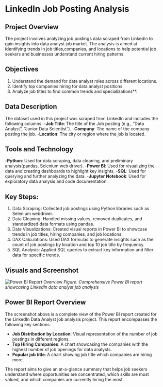 

# LinkedIn Job Posting Analysis

## Project Overview 
The project involves analyzing job postings data scraped from LinkedIn to gain insights into data analyst job market.
The analysis is aimed at identifying trends in job titles,companies, and locations to help potential job seekers and businesses understand current hiring patterns.

## Objectives
1. Understand the demand for data analyst roles across different locations.
2. Identify top companies hiring for data analyst positions.
3. Analyze job titles to find common trends and specializations**.

## Data Description
The dataset used in this project was scraped from LinkedIn and includes the following columns:
-**Job Title**: The title of the Job posting (e.g., “Data Analyst”, “Junior Data Scientist”).
-**Company**: The name of the company posting the job.
-**Location**: The city or region where the job is located.

## Tools and Technology
-**Python**: Used for data scraping, data cleaning, and preliminary analysis(pandas, Selenium web driver).
-**Power BI**: Used for visualizing the data and creating dashboards to highlight key insights.
-**SQL**: Used for querying and further analyzing the data.
-**Jupyter Notebook**: Used for exploratory data analysis and code documentation.

## Key Steps:
1. Data Scraping: Collected job postings using Python libraries such as Selenium webdriver.
2.	Data Cleaning: Handled missing values, removed duplicates, and standardized data formats using pandas.
3.	Data Visualizations: Created visual reports in Power BI to showcase trends in job titles, hiring companies, and job locations.
4.	DAX Calculations: Used DAX formulas to generate insights such as the count of job postings by location and top 10 job title by frequency.
5.	SQL Analysis: Applied SQL queries to extract key information and filter data for specific trends.

## Visuals and Screenshot
![Power BI Report Overview](Scrapped-Linkedin-Data-Analyst-Job-Analysis/visuals/powerbi_report.png)
*Figure: Comprehensive Power BI report showcasing LinkedIn data analyst job analysis*
## Power BI Report Overview
The screenshot above is a complete view of the Power BI report created for the LinkedIn Data Analyst job analysis project. This report encompasses the following key sections:
- **Job Distribution by Location**: Visual representation of the number of job postings in different regions.
- **Top Hiring Companies**: A chart showcasing the companies with the highest number of job openings for data analysts.
- **Popular job title**: A chart showing job title which companies are hiring more.

The report aims to give an at-a-glance summary that helps job seekers understand where opportunities are concentrated, which skills are most valued, and which companies are currently hiring the most.





